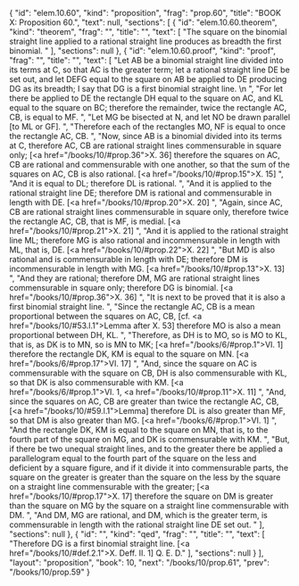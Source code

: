 {
  "id": "elem.10.60",
  "kind": "proposition",
  "frag": "prop.60",
  "title": "BOOK X: Proposition 60.",
  "text": null,
  "sections": [
    {
      "id": "elem.10.60.theorem",
      "kind": "theorem",
      "frag": "",
      "title": "",
      "text": [
        "The square on the binomial straight line applied to a rational straight line produces as breadth the first binomial. "
      ],
      "sections": null
    },
    {
      "id": "elem.10.60.proof",
      "kind": "proof",
      "frag": "",
      "title": "",
      "text": [
        "Let AB be a binomial straight line divided into its terms at C, so that AC is the greater term; let a rational straight line DE be set out, and let DEFG equal to the square on AB be applied to DE producing DG as its breadth; I say that DG is a first binomial straight line. \n      ",
        "For let there be applied to DE the rectangle DH equal to the square on AC, and KL equal to the square on BC; therefore the remainder, twice the rectangle AC, CB, is equal to MF. ",
        "Let MG be bisected at N, and let NO be drawn parallel [to ML or GF]. ",
        "Therefore each of the rectangles MO, NF is equal to once the rectangle AC, CB. ",
        "Now, since AB is a binomial divided into its terms at C, therefore AC, CB are rational straight lines commensurable in square only; [<a href=\"/books/10/#prop.36\">X. 36</a>] therefore the squares on AC, CB are rational and commensurable with one another, so that the sum of the squares on AC, CB is also rational. [<a href=\"/books/10/#prop.15\">X. 15</a>] ",
        "And it is equal to DL; therefore DL is rational. ",
        "And it is applied to the rational straight line DE; therefore DM is rational and commensurable in length with DE. [<a href=\"/books/10/#prop.20\">X. 20</a>] ",
        "Again, since AC, CB are rational straight lines commensurable in square only, therefore twice the rectangle AC, CB, that is MF, is medial. [<a href=\"/books/10/#prop.21\">X. 21</a>] ",
        "And it is applied to the rational straight line ML; therefore MG is also rational and incommensurable in length with ML, that is, DE. [<a href=\"/books/10/#prop.22\">X. 22</a>] ",
        "But MD is also rational and is commensurable in length with DE; therefore DM is incommensurable in length with MG. [<a href=\"/books/10/#prop.13\">X. 13</a>] ",
        "And they are rational; therefore DM, MG are rational straight lines commensurable in square only; therefore DG is binomial. [<a href=\"/books/10/#prop.36\">X. 36</a>] ",
        "It is next to be proved that it is also a first binomial straight line. ",
        "Since the rectangle AC, CB is a mean proportional between the squares on AC, CB, [cf. <a href=\"/books/10/#53.l.1\">Lemma after X. 53</a>] therefore MO is also a mean proportional between DH, KL. ",
        "Therefore, as DH is to MO, so is MO to KL, that is, as DK is to MN, so is MN to MK; [<a href=\"/books/6/#prop.1\">VI. 1</a>] therefore the rectangle DK, KM is equal to the square on MN. [<a href=\"/books/6/#prop.17\">VI. 17</a>] ",
        "And, since the square on AC is commensurable with the square on CB, DH is also commensurable with KL, so that DK is also commensurable with KM. [<a href=\"/books/6/#prop.1\">VI. 1</a>, <a href=\"/books/10/#prop.11\">X. 11</a>] ",
        "And, since the squares on AC, CB are greater than twice the rectangle AC, CB, [<a href=\"/books/10/#59.l.1\">Lemma</a>] therefore DL is also greater than MF, so that DM is also greater than MG. [<a href=\"/books/6/#prop.1\">VI. 1</a>] ",
        "And the rectangle DK, KM is equal to the square on MN, that is, to the fourth part of the square on MG, and DK is commensurable with KM. ",
        "But, if there be two unequal straight lines, and to the greater there be applied a parallelogram equal to the fourth part of the square on the less and deficient by a square figure, and if it divide it into commensurable parts, the square on the greater is greater than the square on the less by the square on a straight line commensurable with the greater; [<a href=\"/books/10/#prop.17\">X. 17</a>] therefore the square on DM is greater than the square on MG by the square on a straight line commensurable with DM. ",
        "And DM, MG are rational, and DM, which is the greater term, is commensurable in length with the rational straight line DE set out. "
      ],
      "sections": null
    },
    {
      "id": "",
      "kind": "qed",
      "frag": "",
      "title": "",
      "text": [
        "Therefore DG is a first binomial straight line. [<a href=\"/books/10/#def.2.1\">X. Deff. II. 1</a>] Q. E. D."
      ],
      "sections": null
    }
  ],
  "layout": "proposition",
  "book": 10,
  "next": "/books/10/prop.61",
  "prev": "/books/10/prop.59"
}
